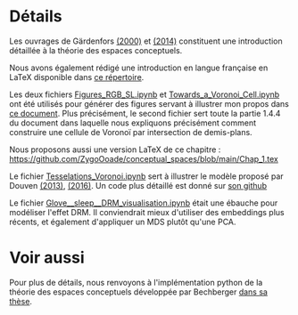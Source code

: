 # Détails

Les ouvrages de Gärdenfors [(2000)](https://doi.org/10.7551/mitpress/2076.001.0001) et [(2014)](https://doi.org/10.7551/mitpress/9629.001.0001) constituent une introduction détaillée à la théorie des espaces conceptuels.

Nous avons également rédigé une introduction en langue française en LaTeX disponible dans [ce répertoire](https://github.com/ZygoOoade/conceptual_spaces/blob/main/introduction/introduction%20à%20la%20théorie%20des%20espaces%20conceptuels.tex).

Les deux fichiers [Figures_RGB_SL.ipynb](https://github.com/ZygoOoade/conceptual_spaces/blob/main/Figures.%20RGB%20-%20HSL.ipynb) et [Towards_a_Voronoi_Cell.ipynb](https://github.com/ZygoOoade/conceptual_spaces/blob/main/Vers_une_cellule_de_Voronoï.ipynb) ont été utilisés pour générer des figures servant à illustrer mon propos dans [ce document](https://drive.google.com/file/d/1aH7IRMDfj3Cjz2B0EjOcGe75CNksNWy0/view?usp=drive_link). Plus précisément, le second fichier sert toute la partie 1.4.4 du document dans laquelle nous expliquons précisément comment construire une cellule de Voronoï par intersection de demis-plans.

Nous proposons aussi une version LaTeX de ce chapitre : https://github.com/ZygoOoade/conceptual_spaces/blob/main/Chap_1.tex


Le fichier [Tesselations_Voronoi.ipynb](https://github.com/ZygoOoade/conceptual_spaces/blob/main/Tesselations_Voronoi.ipynb) sert à illustrer le modèle proposé par Douven [(2013)](https://doi.org/10.1007/s10992-011-9216-0), [(2016)](https://doi.org/10.1016/j.cognition.2016.03.007). Un code plus détaillé est donné sur [son github](https://github.com/IgorDouven/LearningConcepts/blob/main/learning_concepts.jl)

Le fichier [Glove__sleep__DRM_visualisation.ipynb](https://github.com/ZygoOoade/conceptual_spaces/blob/main/Glove__sleep__DRM_visualisation.ipynb) était une ébauche pour modéliser l'effet DRM. Il conviendrait mieux d'utiliser des embeddings plus récents, et également d'appliquer un MDS plutôt qu'une PCA.

# Voir aussi
Pour plus de détails, nous renvoyons à l'implémentation python de la théorie des espaces conceptuels développée par Bechberger [dans sa thèse](https://osnadocs.ub.uni-osnabrueck.de/handle/ds-2023120110100).
